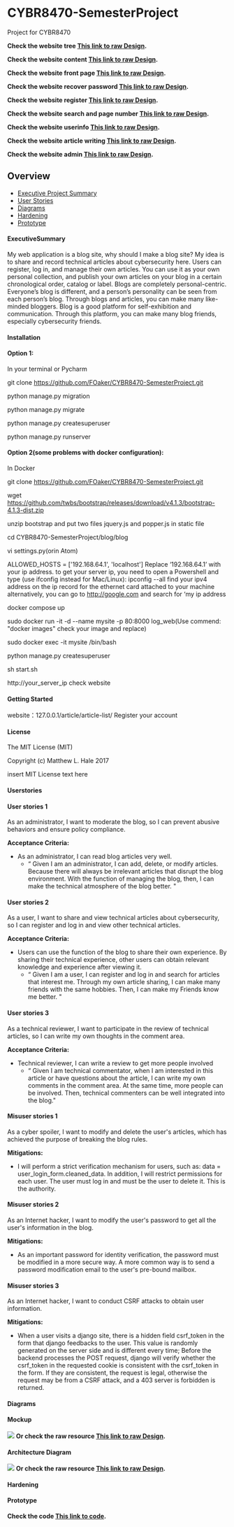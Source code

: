 # CYBR8470-SemesterProject

Project for CYBR8470

**Check the website tree [This link to raw Design](/pic/Tree.png).**

**Check the website content [This link to raw Design](/pic/content.png).**

**Check the website front page [This link to raw Design](/pic/front.png).**

**Check the website recover password [This link to raw Design](/pic/recover.png).**

**Check the website register [This link to raw Design](/pic/register.png).**

**Check the website search and page number [This link to raw Design](/pic/search.png).**

**Check the website userinfo [This link to raw Design](/pic/userinfo.png).**

**Check the website article writing [This link to raw Design](/pic/article.png).**

**Check the website admin [This link to raw Design](/pic/root.png).**


## Overview
* [Executive Project Summary](#ExecutiveSummary)
* [User Stories](#UserStories)
* [Diagrams](#Diagrams)
* [Hardening](#Hardening)
* [Prototype](#Prototype)





#### ExecutiveSummary
My web application is a blog site, why should I make a blog site? My idea is to share and record technical articles about cybersecurity here. Users can register, log in, and manage their own articles. You can use it as your own personal collection, and publish your own articles on your blog in a certain chronological order, catalog or label. Blogs are completely personal-centric. Everyone’s blog is different, and a person’s personality can be seen from each person’s blog. Through blogs and articles, you can make many like-minded bloggers. Blog is a good platform for self-exhibition and communication. Through this platform, you can make many blog friends, especially cybersecurity friends.

#### Installation
#### Option 1:
In your terminal or Pycharm

git clone https://github.com/FOaker/CYBR8470-SemesterProject.git

python manage.py migration

python manage.py migrate

python manage.py createsuperuser

python manage.py runserver

#### Option 2(some problems with docker configuration):
In Docker

git clone https://github.com/FOaker/CYBR8470-SemesterProject.git

wget https://github.com/twbs/bootstrap/releases/download/v4.1.3/bootstrap-4.1.3-dist.zip

unzip bootstrap and put two files jquery.js and popper.js in static file

cd CYBR8470-SemesterProject/blog/blog

vi settings.py(orin Atom)

ALLOWED_HOSTS = ['192.168.64.1', 'localhost']
Replace ‘192.168.64.1’ with your ip address.
to get your server ip, you need to open a Powershell and type (use ifconfig instead for Mac/Linux):
ipconfig --all
find your ipv4 address on the ip record for the ethernet card attached to your machine
alternatively, you can go to http://google.com and search for ‘my ip address

docker compose up

sudo docker run -it -d --name mysite -p 80:8000 log_web(Use commend: "docker images" check your image and replace)

sudo docker exec -it mysite /bin/bash 

python manage.py createsuperuser

sh start.sh

http://your_server_ip check website


#### Getting Started
website：127.0.0.1/article/article-list/
Register your account


#### License
The MIT License (MIT)

Copyright (c) Matthew L. Hale 2017

insert MIT License text here






#### Userstories

#### User stories 1

As an administrator, I want to moderate the blog, so I can prevent abusive behaviors and ensure policy compliance.

**Acceptance Criteria:**
* As an administrator, I can read blog articles very well.
  * “ Given I am an administrator, I can add, delete, or modify articles. Because there will always be irrelevant articles that disrupt the blog environment. With the function of managing the blog, then, I can make the technical atmosphere of the blog better. "  

#### User stories 2

As a user, I want to share and view technical articles about cybersecurity, so I can register and log in and view other technical articles.

**Acceptance Criteria:**
* Users can use the function of the blog to share their own experience. By sharing their technical experience, other users can obtain relevant knowledge and experience after viewing it. 
  * “ Given I am a user, I can register and log in and search for articles that interest me. Through my own article sharing, I can make many friends with the same hobbies. Then, I can make my Friends know me better. " 

#### User stories 3

As a technical reviewer, I want to participate in the review of technical articles, so I can write my own thoughts in the comment area.

**Acceptance Criteria:**
* Technical reviewer, I can write a review to get more people involved
  * “ Given I am technical commentator, when I am interested in this article or have questions about the article, I can write my own comments in the comment area. At the same time, more people can be involved. Then, technical commenters can be well integrated into the blog."



#### Misuser stories 1 
As a cyber spoiler, I want to modify and delete the user's articles, which has achieved the purpose of breaking the blog rules.

**Mitigations:**
* I will perform a strict verification mechanism for users, such as: data = user_login_form.cleaned_data. In addition, I will restrict permissions for each user. The user must log in and must be the user to delete it. This is the authority.

#### Misuser stories 2 
As an Internet hacker, I want to modify the user's password to get all the user's information in the blog.

**Mitigations:**
*  As an important password for identity verification, the password must be modified in a more secure way. A more common way is to send a password modification email to the user's pre-bound mailbox.

#### Misuser stories 3
As an Internet hacker, I want to conduct CSRF attacks to obtain user information.

**Mitigations:**
*  When a user visits a django site, there is a hidden field csrf_token in the form that django feedbacks to the user. This value is randomly generated on the server side and is different every time; Before the backend processes the POST request, django will verify whether the csrf_token in the requested cookie is consistent with the csrf_token in the form. If they are consistent, the request is legal, otherwise the request may be from a CSRF attack, and a 403 server is forbidden is returned.



#### Diagrams
#### Mockup
![](/pic/2.png)
**Or check the raw resource [This link to raw Design](/pic/2.png).**
#### Architecture Diagram
![](/pic/4.png)
**Or check the raw resource [This link to raw Design](/pic/4.png).**

#### Hardening

#### Prototype
**Check the code [This link to code](/blog/).**
